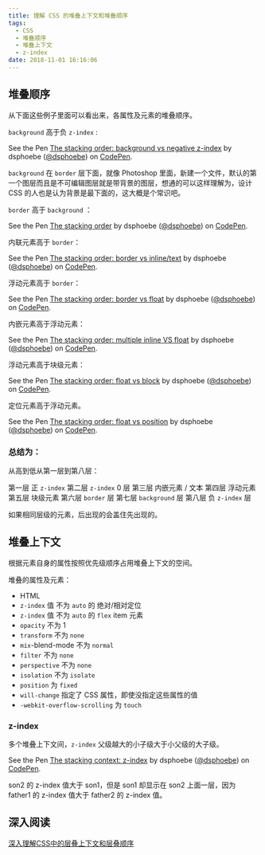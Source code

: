 ```yaml
---
title: 理解 CSS 的堆叠上下文和堆叠顺序
tags:
  - CSS
  - 堆叠顺序
  - 堆叠上下文
  - z-index
date: 2018-11-01 16:16:06
---
```



## 堆叠顺序

从下面这些例子里面可以看出来，各属性及元素的堆叠顺序。

`background` 高于负 `z-index` :

<p data-height="263" data-theme-id="light" data-slug-hash="VEorav" data-default-tab="css,result" data-user="dsphoebe" data-pen-title="The stacking order: background vs negative z-index" class="codepen">See the Pen <a href="https://codepen.io/dsphoebe/pen/VEorav/">The stacking order: background vs negative z-index</a> by dsphoebe (<a href="https://codepen.io/dsphoebe">@dsphoebe</a>) on <a href="https://codepen.io">CodePen</a>.</p>
<script async src="https://static.codepen.io/assets/embed/ei.js"></script>

`background` 在 `border` 层下面，就像 Photoshop 里面，新建一个文件，默认的第一个图层而且是不可编辑图层就是带背景的图层，想通的可以这样理解为，设计 CSS 的人也是认为背景是最下面的，这大概是个常识吧。

`border` 高于 `background` ：

<p data-height="200" data-theme-id="light" data-slug-hash="YJmrXd" data-default-tab="css,result" data-user="dsphoebe" data-pen-title="The stacking order" class="codepen">See the Pen <a href="https://codepen.io/dsphoebe/pen/YJmrXd/">The stacking order</a> by dsphoebe (<a href="https://codepen.io/dsphoebe">@dsphoebe</a>) on <a href="https://codepen.io">CodePen</a>.</p>
<script async src="https://static.codepen.io/assets/embed/ei.js"></script>

内联元素高于 `border`：

<p data-height="300" data-theme-id="light" data-slug-hash="xyvXOj" data-default-tab="css,result" data-user="dsphoebe" data-pen-title="The stacking order: border vs inline/text" class="codepen">See the Pen <a href="https://codepen.io/dsphoebe/pen/xyvXOj/">The stacking order: border vs inline/text</a> by dsphoebe (<a href="https://codepen.io/dsphoebe">@dsphoebe</a>) on <a href="https://codepen.io">CodePen</a>.</p>
<script async src="https://static.codepen.io/assets/embed/ei.js"></script>

浮动元素高于 `border`：

<p data-height="251" data-theme-id="light" data-slug-hash="yRmzQp" data-default-tab="css,result" data-user="dsphoebe" data-pen-title="The stacking order: border vs float" class="codepen">See the Pen <a href="https://codepen.io/dsphoebe/pen/yRmzQp/">The stacking order: border vs float</a> by dsphoebe (<a href="https://codepen.io/dsphoebe">@dsphoebe</a>) on <a href="https://codepen.io">CodePen</a>.</p>
<script async src="https://static.codepen.io/assets/embed/ei.js"></script>

内嵌元素高于浮动元素：

<p data-height="239" data-theme-id="light" data-slug-hash="xyvXdJ" data-default-tab="css,result" data-user="dsphoebe" data-pen-title="The stacking order: multiple inline VS float" class="codepen">See the Pen <a href="https://codepen.io/dsphoebe/pen/xyvXdJ/">The stacking order: multiple inline VS float</a> by dsphoebe (<a href="https://codepen.io/dsphoebe">@dsphoebe</a>) on <a href="https://codepen.io">CodePen</a>.</p>
<script async src="https://static.codepen.io/assets/embed/ei.js"></script>

浮动元素高于块级元素：

<p data-height="265" data-theme-id="light" data-slug-hash="gBVGob" data-default-tab="css,result" data-user="dsphoebe" data-pen-title="The stacking order: float vs block" class="codepen">See the Pen <a href="https://codepen.io/dsphoebe/pen/gBVGob/">The stacking order: float vs block</a> by dsphoebe (<a href="https://codepen.io/dsphoebe">@dsphoebe</a>) on <a href="https://codepen.io">CodePen</a>.</p>
<script async src="https://static.codepen.io/assets/embed/ei.js"></script>

定位元素高于浮动元素。

<p data-height="236" data-theme-id="light" data-slug-hash="PyMJyN" data-default-tab="css,result" data-user="dsphoebe" data-pen-title="The stacking order: float vs position" class="codepen">See the Pen <a href="https://codepen.io/dsphoebe/pen/PyMJyN/">The stacking order: float vs position</a> by dsphoebe (<a href="https://codepen.io/dsphoebe">@dsphoebe</a>) on <a href="https://codepen.io">CodePen</a>.</p>
<script async src="https://static.codepen.io/assets/embed/ei.js"></script>



### 总结为：

从高到低从第一层到第八层：

第一层 正 `z-index`
第二层  `z-index` 0 层
第三层 内嵌元素 / 文本
第四层 浮动元素
第五层 块级元素
第六层 `border` 层
第七层 `background` 层
第八层 负 `z-index` 层

如果相同层级的元素，后出现的会盖住先出现的。

## 堆叠上下文

根据元素自身的属性按照优先级顺序占用堆叠上下文的空间。

堆叠的属性及元素：

- HTML
- `z-index` 值 不为 `auto` 的 绝对/相对定位
- `z-index` 值 不为 `auto` 的 `flex` item 元素
- `opacity` 不为 1
- `transform` 不为 `none`
- `mix`-blend-mode 不为 `normal`
- `filter` 不为 `none`
- `perspective` 不为 `none`
- `isolation` 不为 `isolate`
- `position` 为 `fixed`
- `will-change` 指定了 CSS 属性，即使没指定这些属性的值
- `-webkit-overflow-scrolling` 为 `touch`

### z-index

多个堆叠上下文间，`z-index` 父级越大的小子级大于小父级的大子级。

<p data-height="540" data-theme-id="light" data-slug-hash="xyvPrK" data-default-tab="css,result" data-user="dsphoebe" data-pen-title="The stacking context: z-index" class="codepen">See the Pen <a href="https://codepen.io/dsphoebe/pen/xyvPrK/">The stacking context: z-index</a> by dsphoebe (<a href="https://codepen.io/dsphoebe">@dsphoebe</a>) on <a href="https://codepen.io">CodePen</a>.</p>
<script async src="https://static.codepen.io/assets/embed/ei.js"></script>

son2 的 z-index 值大于 son1，但是 son1 却显示在 son2 上面一层，因为 father1 的 z-index 值大于 father2 的 z-index 值。

## 深入阅读

[深入理解CSS中的层叠上下文和层叠顺序](https://www.zhangxinxu.com/wordpress/2016/01/understand-css-stacking-context-order-z-index/)